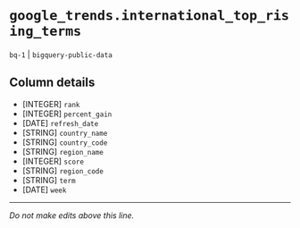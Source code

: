 # `google_trends.international_top_rising_terms`
`bq-1` | `bigquery-public-data`

## Column details
* [INTEGER]   `rank`
* [INTEGER]   `percent_gain`
* [DATE]      `refresh_date`
* [STRING]    `country_name`
* [STRING]    `country_code`
* [STRING]    `region_name`
* [INTEGER]   `score`
* [STRING]    `region_code`
* [STRING]    `term`
* [DATE]      `week`

-------------------------------------------------------------------------------
*Do not make edits above this line.*
